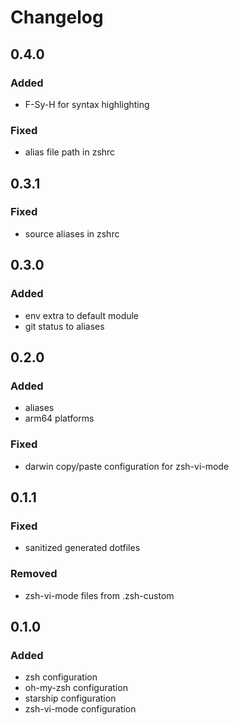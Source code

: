<!-- DOCTOC SKIP -->

# Changelog

## 0.4.0

### Added

- F-Sy-H for syntax highlighting

### Fixed

- alias file path in zshrc

## 0.3.1

### Fixed

- source aliases in zshrc

## 0.3.0

### Added

- env extra to default module
- git status to aliases

## 0.2.0

### Added

- aliases
- arm64 platforms

### Fixed

- darwin copy/paste configuration for zsh-vi-mode

## 0.1.1

### Fixed

- sanitized generated dotfiles

### Removed

- zsh-vi-mode files from .zsh-custom

## 0.1.0

### Added

- zsh configuration
- oh-my-zsh configuration
- starship configuration
- zsh-vi-mode configuration
